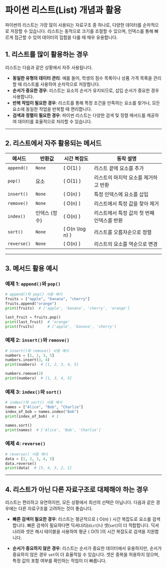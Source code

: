 
# 파이썬 리스트(List) 개념과 활용

파이썬의 리스트는 가장 많이 사용되는 자료구조 중 하나로, 다양한 데이터를 순차적으로 저장할 수 있습니다. 리스트는 동적으로 크기를 조절할 수 있으며, 인덱스를 통해 빠르게 접근할 수 있어 데이터의 집합을 다룰 때 매우 유용합니다.

## 1. 리스트를 많이 활용하는 경우

리스트는 다음과 같은 상황에서 자주 사용됩니다.

- **동일한 유형의 데이터 관리**: 예를 들어, 학생의 점수 목록이나 상품 가격 목록을 관리할 때 리스트를 사용하여 순차적으로 저장합니다.
- **순서가 중요한 경우**: 리스트는 요소의 순서가 유지되므로, 삽입 순서가 중요한 경우 사용합니다.
- **반복 작업이 필요한 경우**: 리스트를 통해 특정 조건을 만족하는 요소를 찾거나, 모든 요소에 동일한 작업을 반복할 때 편리합니다.
- **검색과 정렬이 필요한 경우**: 파이썬 리스트는 다양한 검색 및 정렬 메서드를 제공하여 데이터를 효율적으로 처리할 수 있습니다.

---

## 2. 리스트에서 자주 활용되는 메서드

| 메서드         | 반환값               | 시간 복잡도       | 동작 설명 |
|----------------|----------------------|-------------------|-----------|
| `append()`     | `None`               | \( O(1) \)       | 리스트 끝에 요소를 추가 |
| `pop()`        | 요소                 | \( O(1) \)       | 리스트의 마지막 요소를 제거하고 반환 |
| `insert()`     | `None`               | \( O(n) \)       | 특정 인덱스에 요소를 삽입 |
| `remove()`     | `None`               | \( O(n) \)       | 리스트에서 특정 값을 찾아 제거 |
| `index()`      | 인덱스 (정수)        | \( O(n) \)       | 리스트에서 특정 값의 첫 번째 인덱스를 반환 |
| `sort()`       | `None`               | \( O(n \log n) \)| 리스트를 오름차순으로 정렬 |
| `reverse()`    | `None`               | \( O(n) \)       | 리스트의 요소를 역순으로 변경 |

---

## 3. 메서드 활용 예시

### 예제 1: `append()`와 `pop()`
```python
# append()와 pop() 사용 예시
fruits = ["apple", "banana", "cherry"]
fruits.append("orange")
print(fruits)  # ['apple', 'banana', 'cherry', 'orange']

last_fruit = fruits.pop()
print(last_fruit)  # 'orange'
print(fruits)      # ['apple', 'banana', 'cherry']
```

### 예제 2: `insert()`와 `remove()`
```python
# insert()와 remove() 사용 예시
numbers = [1, 2, 3, 5]
numbers.insert(3, 4)
print(numbers)  # [1, 2, 3, 4, 5]

numbers.remove(2)
print(numbers)  # [1, 3, 4, 5]
```

### 예제 3: `index()`와 `sort()`
```python
# index()와 sort() 사용 예시
names = ["Alice", "Bob", "Charlie"]
index_of_bob = names.index("Bob")
print(index_of_bob)  # 1

names.sort()
print(names)  # ['Alice', 'Bob', 'Charlie']
```

### 예제 4: `reverse()`
```python
# reverse() 사용 예시
data = [1, 2, 3, 4, 5]
data.reverse()
print(data)  # [5, 4, 3, 2, 1]
```

---

## 4. 리스트가 아닌 다른 자료구조로 대체해야 하는 경우

리스트는 편리하고 유연하지만, 모든 상황에서 최선의 선택은 아닙니다. 다음과 같은 경우에는 다른 자료구조를 고려하는 것이 좋습니다.

- **빠른 검색이 필요한 경우**: 리스트는 평균적으로 \( O(n) \) 시간 복잡도로 요소를 검색합니다. 빠른 검색이 필요하다면 딕셔너리(`dict`)나 셋(`set`)이 더 적합합니다. 딕셔너리와 셋은 해시 테이블을 사용하여 평균 \( O(1) \)의 시간 복잡도로 검색을 지원합니다.
  
- **순서가 중요하지 않은 경우**: 리스트는 순서가 중요한 데이터에서 유용하지만, 순서가 중요하지 않은 경우 `set`이 더 효율적일 수 있습니다. 셋은 중복을 허용하지 않으며, 특정 값의 포함 여부를 확인하는 작업이 더 빠릅니다.
